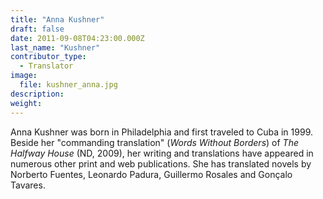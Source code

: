 ```yaml
---
title: "Anna Kushner"
draft: false
date: 2011-09-08T04:23:00.000Z
last_name: "Kushner"
contributor_type:
  - Translator
image:
  file: kushner_anna.jpg
description:
weight:
---
```


Anna Kushner was born in Philadelphia and first traveled to Cuba in 1999. Beside her "commanding translation" (_Words Without Borders_) of _The Halfway House_ (ND, 2009), her writing and translations have appeared in numerous other print and web publications. She has translated novels by Norberto Fuentes, Leonardo Padura, Guillermo Rosales and Gonçalo Tavares.

